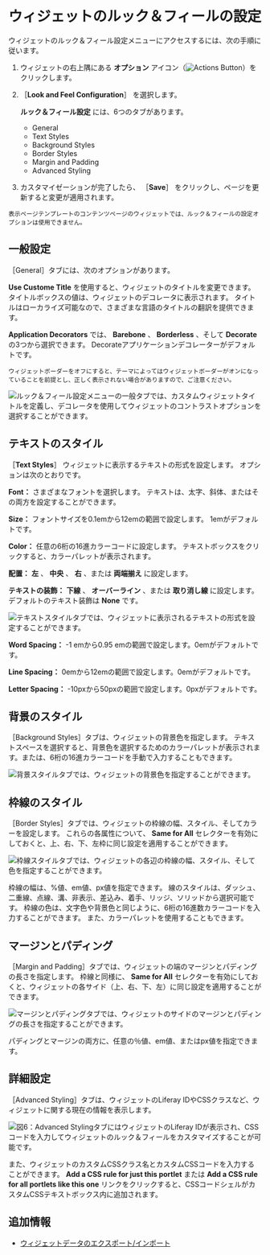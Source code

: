 # ウィジェットのルック＆フィールの設定

ウィジェットのルック＆フィール設定メニューにアクセスするには、次の手順に従います。

1.  ウィジェットの右上隅にある **オプション** アイコン（![Actions Button](../../../../images/icon-actions.png)）をクリックします。

1. ［**Look and Feel Configuration**］ を選択します。

    **ルック＆フィール設定** には、6つのタブがあります。
    - General
    - Text Styles
    - Background Styles
    - Border Styles
    - Margin and Padding
    - Advanced Styling

1. カスタマイゼーションが完了したら、 ［**Save**］ をクリックし、ページを更新すると変更が適用されます。

```{note}
表示ページテンプレートのコンテンツページのウィジェットでは、ルック＆フィールの設定オプションは使用できません。
```

<a name="general-settings" />

## 一般設定

［General］タブには、次のオプションがあります。

**Use Custome Title** を使用すると、ウィジェットのタイトルを変更できます。 タイトルボックスの値は、ウィジェットのデコレータに表示されます。 タイトルはローカライズ可能なので、さまざまな言語のタイトルの翻訳を提供できます。

**Application Decorators** では、 **Barebone** 、 **Borderless** 、そして **Decorate** の3つから選択できます。 Decorateアプリケーションデコレーターがデフォルトです。

```{important}
ウィジェットボーダーをオフにすると、テーマによってはウィジェットボーダーがオンになっていることを前提とし、正しく表示されない場合がありますので、ご注意ください。
```

![ルック＆フィール設定メニューの一般タブでは、カスタムウィジェットタイトルを定義し、デコレータを使用してウィジェットのコントラストオプションを選択することができます。](./configuring-widget-look-and-feel/images/01.png)

<a name="text-styles" />

## テキストのスタイル

［**Text Styles**］ ウィジェットに表示するテキストの形式を設定します。 オプションは次のとおりです。

**Font：** さまざまなフォントを選択します。 テキストは、太字、斜体、またはその両方を設定することができます。

**Size：** フォントサイズを0.1emから12emの範囲で設定します。 1emがデフォルトです。

**Color：** 任意の6桁の16進カラーコードに設定します。 テキストボックスをクリックすると、カラーパレットが表示されます。

**配置：** **左** 、 **中央** 、 **右** 、または **両端揃え** に設定します。

**テキストの装飾：** **下線** 、 **オーバーライン** 、または **取り消し線** に設定します。 デフォルトのテキスト装飾は **None** です。

![テキストスタイルタブでは、ウィジェットに表示されるテキストの形式を設定することができます。](./configuring-widget-look-and-feel/images/02.png)

**Word Spacing：** -1 emから0.95 emの範囲で設定します。0emがデフォルトです。

**Line Spacing：** 0emから12emの範囲で設定します。0emがデフォルトです。

**Letter Spacing：** -10pxから50pxの範囲で設定します。0pxがデフォルトです。

<a name="background-styles" />

## 背景のスタイル

［Background Styles］タブは、ウィジェットの背景色を指定します。 テキストスペースを選択すると、背景色を選択するためのカラーパレットが表示されます。または、6桁の16進カラーコードを手動で入力することもできます。

![背景スタイルタブでは、ウィジェットの背景色を指定することができます。](./configuring-widget-look-and-feel/images/03.png)

<a name="border-styles" />

## 枠線のスタイル

［Border Styles］タブでは、ウィジェットの枠線の幅、スタイル、そしてカラーを設定します。 これらの各属性について、 **Same for All** セレクターを有効にしておくと、上、右、下、左枠に同じ設定を適用することができます。

![枠線スタイルタブでは、ウィジェットの各辺の枠線の幅、スタイル、そして色を指定することができます。](./configuring-widget-look-and-feel/images/04.png)

枠線の幅は、%値、em値、px値を指定できます。 線のスタイルは、ダッシュ、二重線、点線、溝、非表示、差込み、着手、リッジ、ソリッドから選択可能です。 枠線の色は、文字色や背景色と同じように、6桁の16進数カラーコードを入力することができます。 また、カラーパレットを使用することもできます。

<a name="margin-and-padding" />

## マージンとパディング

［Margin and Padding］タブでは、ウィジェットの端のマージンとパディングの長さを指定します。 枠線と同様に、 **Same for All** セレクターを有効にしておくと、ウィジェットの各サイド（上、右、下、左）に同じ設定を適用することができます。

![マージンとパディングタブでは、ウィジェットのサイドのマージンとパディングの長さを指定することができます。](./configuring-widget-look-and-feel/images/05.png)

パディングとマージンの両方に、任意の％値、em値、またはpx値を指定できます。

<a name="advanced-styling" />

## 詳細設定

［Advanced Styling］タブは、ウィジェットのLiferay IDやCSSクラスなど、ウィジェットに関する現在の情報を表示します。

![図6：Advanced StylingタブにはウィジェットのLiferay IDが表示され、CSSコードを入力してウィジェットのルック＆フィールをカスタマイズすることが可能です。](./configuring-widget-look-and-feel/images/06.png)

また、ウィジェットのカスタムCSSクラス名とカスタムCSSコードを入力することができます。 **Add a CSS rule for just this portlet** または **Add a CSS rule for all portlets like this one** リンクをクリックすると、CSSコードシェルがカスタムCSSテキストボックス内に追加されます。

<a name="additional-information" />

## 追加情報

- [ウィジェットデータのエクスポート/インポート](../configuring-widgets/exporting-importing-widget-data.md)
